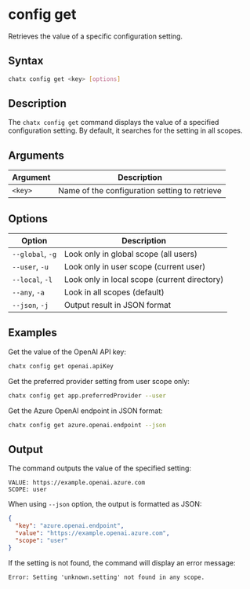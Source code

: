 # config get

Retrieves the value of a specific configuration setting.

## Syntax

```bash
chatx config get <key> [options]
```

## Description

The `chatx config get` command displays the value of a specified configuration setting. By default, it searches for the setting in all scopes.

## Arguments

| Argument | Description |
|----------|-------------|
| `<key>` | Name of the configuration setting to retrieve |

## Options

| Option | Description |
|--------|-------------|
| `--global`, `-g` | Look only in global scope (all users) |
| `--user`, `-u` | Look only in user scope (current user) |
| `--local`, `-l` | Look only in local scope (current directory) |
| `--any`, `-a` | Look in all scopes (default) |
| `--json`, `-j` | Output result in JSON format |

## Examples

Get the value of the OpenAI API key:

```bash
chatx config get openai.apiKey
```

Get the preferred provider setting from user scope only:

```bash
chatx config get app.preferredProvider --user
```

Get the Azure OpenAI endpoint in JSON format:

```bash
chatx config get azure.openai.endpoint --json
```

## Output

The command outputs the value of the specified setting:

```
VALUE: https://example.openai.azure.com
SCOPE: user
```

When using `--json` option, the output is formatted as JSON:

```json
{
  "key": "azure.openai.endpoint",
  "value": "https://example.openai.azure.com",
  "scope": "user"
}
```

If the setting is not found, the command will display an error message:

```
Error: Setting 'unknown.setting' not found in any scope.
```